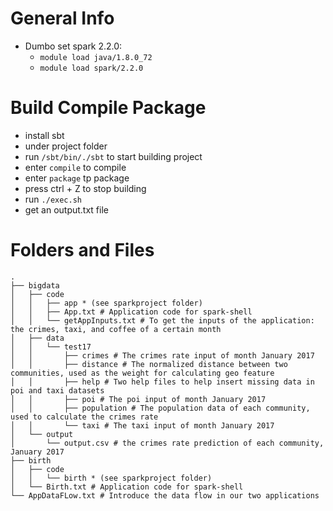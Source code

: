 # General Info
- Dumbo set spark 2.2.0:
	- `module load java/1.8.0_72`  
	- `module load spark/2.2.0`

# Build Compile Package
- install sbt
- under project folder
- run `/sbt/bin/./sbt` to start building project
- enter `compile` to compile
- enter `package` tp package
- press ctrl + Z to stop building
- run `./exec.sh`
- get an output.txt file


# Folders and Files
```
.
├── bigdata
│   ├── code
│   │   ├── app * (see sparkproject folder)
│   │   ├── App.txt # Application code for spark-shell
│   │   └── getAppInputs.txt # To get the inputs of the application: the crimes, taxi, and coffee of a certain month
│   ├── data
│   │   └── test17
│   │       ├── crimes # The crimes rate input of month January 2017
│   │       ├── distance # The normalized distance between two communities, used as the weight for calculating geo feature
│   │       ├── help # Two help files to help insert missing data in poi and taxi datasets
│   │       ├── poi # The poi input of month January 2017
│   │       ├── population # The population data of each community, used to calculate the crimes rate
│   │       └── taxi # The taxi input of month January 2017
│   └── output
│       └── output.csv # the crimes rate prediction of each community, January 2017
├── birth
│   ├── code
│   │   └── birth * (see sparkproject folder)
│   └── Birth.txt # Application code for spark-shell
└── AppDataFLow.txt # Introduce the data flow in our two applications
```

